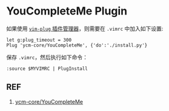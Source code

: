 # YouCompleteMe Plugin

如果使用 [`vim-plug` 插件管理器](./vim-plug.md)，则需要在 `.vimrc` 中加入如下设置:

```
let g:plug_timeout = 300
Plug 'ycm-core/YouCompleteMe', {'do':'./install.py'}
```

保存 `.vimrc`，然后执行如下命令：

```
:source $MYVIMRC | PlugInstall
```

## REF

1. [ycm-core/YouCompleteMe](https://github.com/ycm-core/YouCompleteMe)
